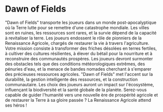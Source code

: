 # Dawn of Fields
 "Dawn of Fields" transporte les joueurs dans un monde post-apocalyptique où la Terre lutte pour se remettre d'une catastrophe mondiale. Les villes sont en ruines, les ressources sont rares, et la survie dépend de la capacité à revitaliser la terre. Les joueurs endossent le rôle de pionniers de la Renaissance Agricole, chargés de restaurer la vie à travers l'agriculture.  Votre mission consiste à transformer des friches désolées en terres fertiles, à cultiver des cultures résilientes, à élever du bétail pour la nourriture et à reconstruire des communautés prospères. Les joueurs devront surmonter des obstacles tels que des conditions météorologiques extrêmes, des pénuries d'eau, et la menace de bandes nomades cherchant à s'emparer des précieuses ressources agricoles.  "Dawn of Fields" met l'accent sur la durabilité, la gestion intelligente des ressources, et la construction communautaire. Les choix des joueurs auront un impact sur l'écosystème, influençant la biodiversité et la santé globale de la planète. Serez-vous capable de guider l'humanité vers une nouvelle ère de prospérité agricole et de restaurer la Terre à sa gloire passée ? La Renaissance Agricole attend ses héros !
